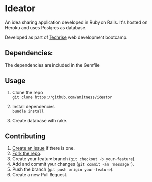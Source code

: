 # Ideator

An idea sharing application developed in Ruby on Rails. It's hosted on Heroku and uses Postgres as database.

Developed as part of [Techrise](https://www.techrise.me/) web development bootcamp.


## Dependencies:
The dependencies are included in the Gemfile

## Usage

1. Clone the repo  
```git clone https://github.com/amitness/ideator```

2. Install dependencies  
```bundle install```

3. Create database with rake.


## Contributing
1. [Create an issue](https://github.com/amitness/ideator/issues/new) if there is one.
2. [Fork the repo](https://github.com/amitness/ideator/fork).
3. Create your feature branch (`git checkout -b your-feature`).
4. Add and commit your changes (`git commit -am 'message'`).
5. Push the branch (`git push origin your-feature`).
6. Create a new Pull Request.
